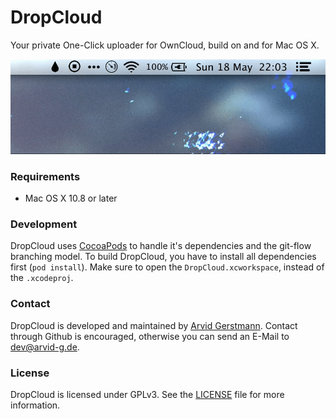 # DropCloud

Your private One-Click uploader for OwnCloud, build on and for Mac OS X.

![promo](https://raw.githubusercontent.com/Leandros/DropCloud/master/Promo/promo.gif)


### Requirements

- Mac OS X 10.8 or later


### Development
DropCloud uses [CocoaPods](http://cocoapods.org) to handle it's dependencies and the git-flow branching model.
To build DropCloud, you have to install all dependencies first (`pod install`).
Make sure to open the `DropCloud.xcworkspace`, instead of the `.xcodeproj`.


### Contact
DropCloud is developed and maintained by [Arvid Gerstmann](http://github.com/leandros). Contact through Github is encouraged, otherwise you can send an E-Mail to dev@arvid-g.de.


### License
DropCloud is licensed under GPLv3. See the [LICENSE](https://github.com/Leandros/DropCloud/blob/master/LICENSE) file for more information.
